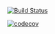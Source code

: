 [![Build Status](https://travis-ci.com/mkshiblu/conquerdia.svg?branch=master)](https://travis-ci.com/mkshiblu/conquerdia)

[![codecov](https://codecov.io/gh/mkshiblu/conquerdia/branch/master/graph/badge.svg)](https://codecov.io/gh/mkshiblu/conquerdia)
